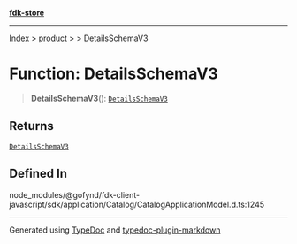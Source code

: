 [**fdk-store**](../../../README.md)
***

[Index](../../../API.md) > [product](../../README.md) > [<internal>](../README.md) > DetailsSchemaV3

# Function: DetailsSchemaV3

> **DetailsSchemaV3**(): [`DetailsSchemaV3`](../type-aliases/type-alias.DetailsSchemaV3.md)

## Returns

[`DetailsSchemaV3`](../type-aliases/type-alias.DetailsSchemaV3.md)

## Defined In

node\_modules/@gofynd/fdk-client-javascript/sdk/application/Catalog/CatalogApplicationModel.d.ts:1245

***
Generated using [TypeDoc](https://typedoc.org/) and [typedoc-plugin-markdown](https://www.npmjs.com/package/typedoc-plugin-markdown)
